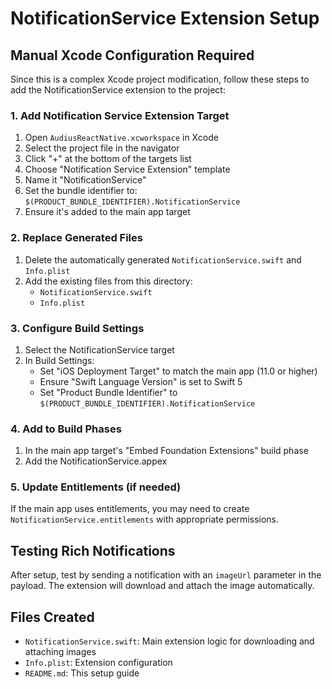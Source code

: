 # NotificationService Extension Setup

## Manual Xcode Configuration Required

Since this is a complex Xcode project modification, follow these steps to add the NotificationService extension to the project:

### 1. Add Notification Service Extension Target

1. Open `AudiusReactNative.xcworkspace` in Xcode
2. Select the project file in the navigator
3. Click "+" at the bottom of the targets list
4. Choose "Notification Service Extension" template
5. Name it "NotificationService"
6. Set the bundle identifier to: `$(PRODUCT_BUNDLE_IDENTIFIER).NotificationService`
7. Ensure it's added to the main app target

### 2. Replace Generated Files

1. Delete the automatically generated `NotificationService.swift` and `Info.plist`
2. Add the existing files from this directory:
   - `NotificationService.swift`
   - `Info.plist`

### 3. Configure Build Settings

1. Select the NotificationService target
2. In Build Settings:
   - Set "iOS Deployment Target" to match the main app (11.0 or higher)
   - Ensure "Swift Language Version" is set to Swift 5
   - Set "Product Bundle Identifier" to `$(PRODUCT_BUNDLE_IDENTIFIER).NotificationService`

### 4. Add to Build Phases

1. In the main app target's "Embed Foundation Extensions" build phase
2. Add the NotificationService.appex

### 5. Update Entitlements (if needed)

If the main app uses entitlements, you may need to create `NotificationService.entitlements` with appropriate permissions.

## Testing Rich Notifications

After setup, test by sending a notification with an `imageUrl` parameter in the payload. The extension will download and attach the image automatically.

## Files Created

- `NotificationService.swift`: Main extension logic for downloading and attaching images
- `Info.plist`: Extension configuration
- `README.md`: This setup guide